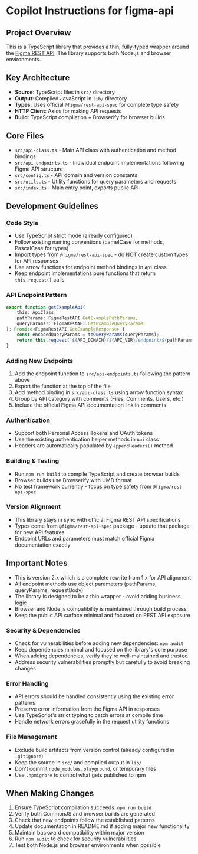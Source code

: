 # Copilot Instructions for figma-api

## Project Overview

This is a TypeScript library that provides a thin, fully-typed wrapper around the [Figma REST API](https://www.figma.com/developers/api). The library supports both Node.js and browser environments.

## Key Architecture

- **Source**: TypeScript files in `src/` directory
- **Output**: Compiled JavaScript in `lib/` directory  
- **Types**: Uses official `@figma/rest-api-spec` for complete type safety
- **HTTP Client**: Axios for making API requests
- **Build**: TypeScript compilation + Browserify for browser builds

## Core Files

- `src/api-class.ts` - Main API class with authentication and method bindings
- `src/api-endpoints.ts` - Individual endpoint implementations following Figma API structure
- `src/config.ts` - API domain and version constants
- `src/utils.ts` - Utility functions for query parameters and requests
- `src/index.ts` - Main entry point, exports public API

## Development Guidelines

### Code Style
- Use TypeScript strict mode (already configured)
- Follow existing naming conventions (camelCase for methods, PascalCase for types)
- Import types from `@figma/rest-api-spec` - do NOT create custom types for API responses
- Use arrow functions for endpoint method bindings in `Api` class
- Keep endpoint implementations pure functions that return `this.request()` calls

### API Endpoint Pattern
```typescript
export function getExampleApi(
    this: ApiClass,
    pathParams: FigmaRestAPI.GetExamplePathParams,
    queryParams?: FigmaRestAPI.GetExampleQueryParams
): Promise<FigmaRestAPI.GetExampleResponse> {
    const encodedQueryParams = toQueryParams(queryParams);
    return this.request(`${API_DOMAIN}/${API_VER}/endpoint/${pathParams.id}?${encodedQueryParams}`);
}
```

### Adding New Endpoints
1. Add the endpoint function to `src/api-endpoints.ts` following the pattern above
2. Export the function at the top of the file
3. Add method binding in `src/api-class.ts` using arrow function syntax
4. Group by API category with comments (Files, Comments, Users, etc.)
5. Include the official Figma API documentation link in comments

### Authentication
- Support both Personal Access Tokens and OAuth tokens
- Use the existing authentication helper methods in `Api` class
- Headers are automatically populated by `appendHeaders()` method

### Building & Testing
- Run `npm run build` to compile TypeScript and create browser builds
- Browser builds use Browserify with UMD format
- No test framework currently - focus on type safety from `@figma/rest-api-spec`

### Version Alignment
- This library stays in sync with official Figma REST API specifications
- Types come from `@figma/rest-api-spec` package - update that package for new API features
- Endpoint URLs and parameters must match official Figma documentation exactly

## Important Notes

- This is version 2.x which is a complete rewrite from 1.x for API alignment
- All endpoint methods use object parameters (pathParams, queryParams, requestBody)
- The library is designed to be a thin wrapper - avoid adding business logic
- Browser and Node.js compatibility is maintained through build process
- Keep the public API surface minimal and focused on REST API exposure

### Security & Dependencies
- Check for vulnerabilities before adding new dependencies: `npm audit`
- Keep dependencies minimal and focused on the library's core purpose
- When adding dependencies, verify they're well-maintained and trusted
- Address security vulnerabilities promptly but carefully to avoid breaking changes

### Error Handling
- API errors should be handled consistently using the existing error patterns
- Preserve error information from the Figma API in responses
- Use TypeScript's strict typing to catch errors at compile time
- Handle network errors gracefully in the request utility functions

### File Management
- Exclude build artifacts from version control (already configured in `.gitignore`)
- Keep the source in `src/` and compiled output in `lib/`
- Don't commit `node_modules`, `playground`, or temporary files
- Use `.npmignore` to control what gets published to npm

## When Making Changes

1. Ensure TypeScript compilation succeeds: `npm run build`
2. Verify both CommonJS and browser builds are generated
3. Check that new endpoints follow the established patterns
4. Update documentation in README.md if adding major new functionality
5. Maintain backward compatibility within major version
6. Run `npm audit` to check for security vulnerabilities
7. Test both Node.js and browser environments when possible